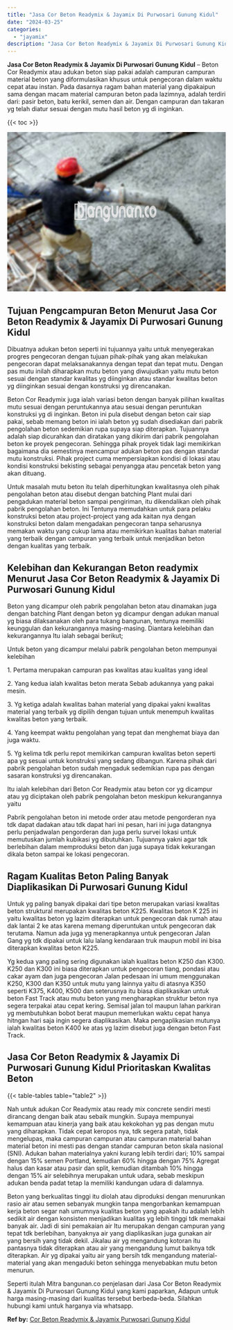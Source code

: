 ```yaml
---
title: "Jasa Cor Beton Readymix & Jayamix Di Purwosari Gunung Kidul"
date: "2024-03-25"
categories: 
  - "jayamix"
description: "Jasa Cor Beton Readymix & Jayamix Di Purwosari Gunung Kidul. Seperti itulah Mitra bangunan.co penjelasan dari Jasa Cor Beton Readymix & Jayamix Di Purwosari..."
---
```


**Jasa Cor Beton Readymix & Jayamix Di Purwosari Gunung Kidul** – Beton Cor Readymix atau adukan beton siap pakai adalah campuran campuran material beton yang diformulasikan khusus untuk pengecoran dalam waktu cepat atau instan. Pada dasarnya ragam bahan material yang dipakaipun sama dengan macam material campuran beton pada lazimnya, adalah terdiri dari: pasir beton, batu kerikil, semen dan air. Dengan campuran dan takaran yg telah diatur sesuai dengan mutu hasil beton yg di inginkan.

{{< toc >}}

![Jasa Cor Beton Readymix & Jayamix Di Purwosari Gunung Kidul](/images/jasa-cor-readymix-49.png)

## Tujuan Pengcampuran Beton Menurut Jasa Cor Beton Readymix & Jayamix Di Purwosari Gunung Kidul

Dibuatnya adukan beton seperti ini tujuannya yaitu untuk menyegerakan progres pengecoran dengan tujuan pihak-pihak yang akan melakukan pengecoran dapat melaksanakannya dengan tepat dan tepat mutu. Dengan pas mutu inilah diharapkan mutu beton yang diwujudkan yaitu mutu beton sesuai dengan standar kwalitas yg diinginkan atau standar kwalitas beton yg diinginkan sesuai dengan konstruksi yg direncanakan.

Beton Cor Readymix juga ialah variasi beton dengan banyak pilihan kwalitas mutu sesuai dengan peruntukannya atau sesuai dengan peruntukan konstruksi yg di inginkan. Beton ini pula disebut dengan beton cair siap pakai, sebab memang beton ini ialah beton yg sudah disediakan dari pabrik pengolahan beton sedemikian rupa supaya siap diterapkan. Tujuannya adalah siap dicurahkan dan diratakan yang dikirim dari pabrik pengolahan beton ke proyek pengecoran. Sehingga pihak proyek tidak lagi memikirkan bagaimana dia semestinya mencampur adukan beton pas dengan standar mutu konstruksi. Pihak project cuma mempersiapkan kondisi di lokasi atau kondisi konstruksi bekisting sebagai penyangga atau pencetak beton yang akan dituang.

Untuk masalah mutu beton itu telah diperhitungkan kwalitasnya oleh pihak pengolahan beton atau disebut dengan batching Plant mulai dari pengadukan material beton sampai pengiriman, itu dikendalikan oleh pihak pabrik pengolahan beton. Ini Tentunya memudahkan untuk para pelaku konstruksi beton atau project-project yang ada kaitan nya dengan konstruksi beton dalam mengadakan pengecoran tanpa seharusnya memakan waktu yang cukup lama atau memikirkan kualitas bahan material yang terbaik dengan campuran yang terbaik untuk menjadikan beton dengan kualitas yang terbaik.

## Kelebihan dan Kekurangan Beton readymix Menurut Jasa Cor Beton Readymix & Jayamix Di Purwosari Gunung Kidul

Beton yang dicampur oleh pabrik pengolahan beton atau dinamakan juga dengan batching Plant dengan beton yg dicampur dengan adukan manual yg biasa dilaksanakan oleh para tukang bangunan, tentunya memiliki keunggulan dan kekurangannya masing-masing. Diantara kelebihan dan kekurangannya Itu ialah sebagai berikut;

Untuk beton yang dicampur melalui pabrik pengolahan beton mempunyai kelebihan

1\. Pertama merupakan campuran pas kwalitas atau kualitas yang ideal

2\. Yang kedua ialah kwalitas beton merata Sebab adukannya yang pakai mesin.

3\. Yg ketiga adalah kwalitas bahan material yang dipakai yakni kwalitas material yang terbaik yg dipilih dengan tujuan untuk menempuh kwalitas kwalitas beton yang terbaik.

4\. Yang keempat waktu pengolahan yang tepat dan menghemat biaya dan juga waktu.

5\. Yg kelima tdk perlu repot memikirkan campuran kwalitas beton seperti apa yg sesuai untuk konstruksi yang sedang dibangun. Karena pihak dari pabrik pengolahan beton sudah mengaduk sedemikian rupa pas dengan sasaran konstruksi yg direncanakan.

Itu ialah kelebihan dari Beton Cor Readymix atau beton cor yg dicampur atau yg diciptakan oleh pabrik pengolahan beton meskipun kekurangannya yaitu

Pabrik pengolahan beton ini metode order atau metode pengorderan nya tdk dapat dadakan atau tdk dapat hari ini pesan, hari ini juga datangnya perlu penjadwalan pengorderan dan juga perlu survei lokasi untuk memutuskan jumlah kubikasi yg dibutuhkan. Tujuannya yakni agar tdk berlebihan dalam memproduksi beton dan juga supaya tidak kekurangan dikala beton sampai ke lokasi pengecoran.

## Ragam Kualitas Beton Paling Banyak Diaplikasikan Di Purwosari Gunung Kidul

Untuk yg paling banyak dipakai dari tipe beton merupakan variasi kwalitas beton struktural merupakan kwalitas beton K225. Kwalitas beton K 225 ini yaitu kwalitas beton yg lazim diterapkan untuk pengecoran dak rumah atau dak lantai 2 ke atas karena memang diperuntukan untuk pengecoran dak terutama. Namun ada juga yg menerapkannya untuk pengecoran Jalan Gang yg tdk dipakai untuk lalu lalang kendaraan truk maupun mobil ini bisa diterapkan kwalitas beton K225.

Yg kedua yang paling sering digunakan ialah kualitas beton K250 dan K300. K250 dan K300 ini biasa diterapkan untuk pengecoran tiang, pondasi atau cakar ayam dan juga pengecoran Jalan pedesaan ini umum menggunakan K250, K300 dan K350 untuk mutu yang lainnya yaitu di atasnya K350 seperti K375, K400, K500 dan seterusnya itu biasa diaplikasikan untuk beton Fast Track atau mutu beton yang mengharapkan struktur beton nya segera terpakai atau cepat kering. Semisal jalan tol maupun lahan parkiran yg membutuhkan bobot berat maupun memerlukan waktu cepat hanya hitngan hari saja ingin segera diaplikasikan. Maka pengaplikasian mutunya ialah kwalitas beton K400 ke atas yg lazim disebut juga dengan beton Fast Track.

## Jasa Cor Beton Readymix & Jayamix Di Purwosari Gunung Kidul Prioritaskan Kwalitas Beton

{{< table-tables table="table2" >}}

Nah untuk adukan Cor Readymix atau ready mix concrete sendiri mesti dirancang dengan baik atau sebaik mungkin. Supaya mempunyai kemampuan atau kinerja yang baik atau kekokohan yg pas dengan mutu yang diharapkan. Tidak cepat keropos nya, tdk segera patah, tidak mengelupas, maka campuran campuran atau campuran material bahan material beton ini mesti pas dengan standar campuran beton skala nasional (SNI). Adukan bahan materialnya yakni kurang lebih terdiri dari; 10% sampai dengan 15% semen Portland, kemudian 60% hingga dengan 75% Agregat halus dan kasar atau pasir dan split, kemudian ditambah 10% hingga dengan 15% air selebihnya merupakan untuk udara, sebab meskipun adukan benda padat tetap Ia memiliki kandungan udara di dalamnya.

Beton yang berkualitas tinggi itu diolah atau diproduksi dengan menurunkan rasio air atau semen sebanyak mungkin tanpa mengorbankan kemampuan kerja beton segar nah umumnya kualitas beton yang apakah itu adalah lebih sedikit air dengan konsisten menjadikan kualitas yg lebih tinggi tdk memakai banyak air. Jadi di sini pemakaian air Itu merupakan dengan campuran yang tepat tdk berlebihan, banyaknya air yang diaplikasikan juga gunakan air yang bersih yang tidak dekil. Jikalau air yg mengandung kotoran itu pantasnya tidak diterapkan atau air yang mengandung lumut baiknya tdk diterapkan. Air yg dipakai yaitu air yang bersih tdk mengandung material-material yang akan mengaduki beton sehingga menyebabkan mutu beton menurun.

Seperti itulah Mitra bangunan.co penjelasan dari Jasa Cor Beton Readymix & Jayamix Di Purwosari Gunung Kidul yang kami paparkan, Adapun untuk harga masing-masing dari kualitas tersebut berbeda-beda. Silahkan hubungi kami untuk harganya via whatsapp.

**Ref by:** [Cor Beton Readymix & Jayamix Purwosari Gunung Kidul](https://id.wikipedia.org/wiki/Cor)
